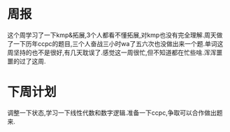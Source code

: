 # 周报
这个周学习了一下kmp&拓展,3个人都看不懂拓展,对kmp也没有完全理解.周天做了一下历年ccpc的题目,三个人奋战三小时wa了五六次也没做出来一个题.单词这周坚持的也不是很好,有几天耽误了.感觉这一周很忙,但不知道都在忙些啥.浑浑噩噩的过了这周.
# 下周计划
调整一下状态,学习一下线性代数和数字逻辑.准备一下ccpc,争取可以合作做出题来.
